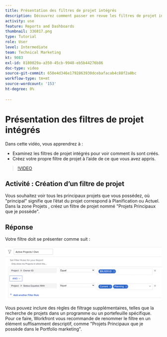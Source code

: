 ```yaml
---
title: Présentation des filtres de projet intégrés
description: Découvrez comment passer en revue les filtres de projet intégrés pour voir comment ils sont créés et créer votre propre filtre de projet dans Workfront.
activity: use
feature: Reports and Dashboards
thumbnail: 336817.png
type: Tutorial
role: User
level: Intermediate
team: Technical Marketing
kt: 9083
exl-id: 8180029a-a350-45cb-9948-eb5b44276b86
doc-type: video
source-git-commit: 650e4d346e1792863930dcebafacab4c88f2a8bc
workflow-type: tm+mt
source-wordcount: '153'
ht-degree: 0%

---
```


# Présentation des filtres de projet intégrés

Dans cette vidéo, vous apprendrez à :

* Examinez les filtres de projet intégrés pour voir comment ils sont créés.
* Créez votre propre filtre de projet à l’aide de ce que vous avez appris.

>[!VIDEO](https://video.tv.adobe.com/v/336817/?quality=12&learn=on)


## Activité : Création d’un filtre de projet

Vous souhaitez voir tous les principaux projets que vous possédez, où &quot;principal&quot; signifie que l’état du projet correspond à Planification ou Actuel. Dans la zone Projets , créez un filtre de projet nommé &quot;Projets Principaux que je possède&quot;.

## Réponse

Votre filtre doit se présenter comme suit :

![Image de l’écran de création d’un filtre de projet](assets/opening-built-in-project-filters-1.png)

Vous pouvez inclure des règles de filtrage supplémentaires, telles que la recherche de projets dans un programme ou un portefeuille spécifique. Pour ce faire, Workfront vous recommande de renommer le filtre en un élément suffisamment descriptif, comme &quot;Projets Principaux que je possède dans le Portfolio marketing&quot;.
